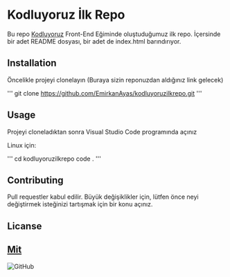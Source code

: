 # Kodluyoruz İlk Repo

Bu repo [Kodluyoruz](https://kodluyoruz.org/tr/kodluyoruz/) Front-End Eğiminde oluştuduğumuz ilk repo. İçersinde bir adet README dosyası, bir adet de index.html barındırıyor.

## Installation

Öncelikle projeyi clonelayın (Buraya sizin reponuzdan aldığınız link gelecek)

'''
git clone https://github.com/EmirkanAyas/kodluyoruzilkrepo.git
'''

## Usage

Projeyi cloneladıktan sonra Visual Studio Code programında açınız

Linux için:

'''
cd kodluyoruzilkrepo
code .
'''

## Contributing

Pull requestler kabul edilir. Büyük değişiklikler için, lütfen önce neyi değiştirmek isteğinizi tartışmak için bir konu açınız.

## Licanse

[Mit](https://github.com/EmirkanAyas/kodluyoruzilkrepo)
------------------------------------
![GitHub](https://images.app.goo.gl/ETyVbPLZdnqGyxco6)